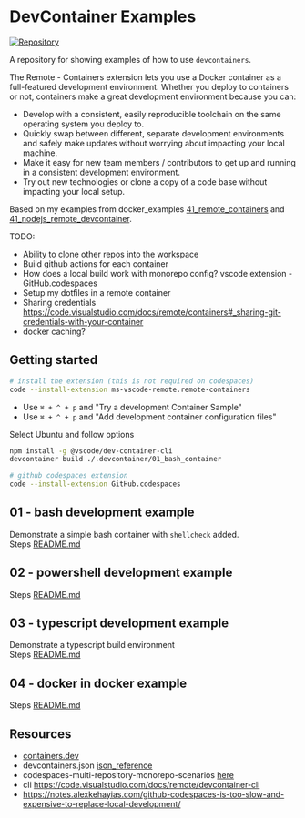 # DevContainer Examples

[![Repository](https://skillicons.dev/icons?i=docker,bash,linux)](https://skillicons.dev)

A repository for showing examples of how to use `devcontainers`.  

The Remote - Containers extension lets you use a Docker container as a full-featured development environment. Whether you deploy to containers or not, containers make a great development environment because you can:

* Develop with a consistent, easily reproducible toolchain on the same operating system you deploy to.
* Quickly swap between different, separate development environments and safely make updates without worrying about impacting your local machine.
* Make it easy for new team members / contributors to get up and running in a consistent development environment.
* Try out new technologies or clone a copy of a code base without impacting your local setup.

Based on my examples from docker_examples [41_remote_containers](https://github.com/chrisguest75/docker_examples/tree/master/41_remote_containers) and [41_nodejs_remote_devcontainer](https://github.com/chrisguest75/docker_examples/tree/master/41_nodejs_remote_devcontainer).  

TODO:

* Ability to clone other repos into the workspace
* Build github actions for each container
* How does a local build work with monorepo config?  vscode extension - GitHub.codespaces
* Setup my dotfiles in a remote container
* Sharing credentials https://code.visualstudio.com/docs/remote/containers#_sharing-git-credentials-with-your-container
* docker caching?

## Getting started

```sh
# install the extension (this is not required on codespaces)
code --install-extension ms-vscode-remote.remote-containers
```

* Use `⌘ + ^ + p` and "Try a development Container Sample"
* Use `⌘ + ^ + p` and "Add development container configuration files"

Select Ubuntu and follow options

```sh
npm install -g @vscode/dev-container-cli  
devcontainer build ./.devcontainer/01_bash_container  
```

```sh
# github codespaces extension
code --install-extension GitHub.codespaces
```

## 01 - bash development example

Demonstrate a simple bash container with `shellcheck` added.  
Steps [README.md](./01_bash_container/README.md)  

## 02 - powershell development example

Steps [README.md](./02_powershell_container/README.md)  

## 03 - typescript development example

Demonstrate a typescript build environment  
Steps [README.md](./03_typescript_container/README.md)  

## 04 - docker in docker example

Steps [README.md](./04_docker_in_docker/README.md)  

## Resources

* [containers.dev](https://containers.dev/)
* devcontainers.json [json_reference](https://containers.dev/implementors/json_reference/)
* codespaces-multi-repository-monorepo-scenarios [here](https://github.blog/2022-04-20-codespaces-multi-repository-monorepo-scenarios/)
* cli https://code.visualstudio.com/docs/remote/devcontainer-cli
* https://notes.alexkehayias.com/github-codespaces-is-too-slow-and-expensive-to-replace-local-development/

